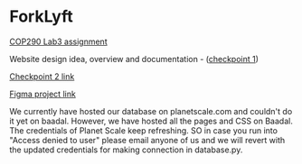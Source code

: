 # ForkLyft

[COP290 Lab3 assignment](https://docs.google.com/document/d/1D6E_k7_xSXfj-WhveC4OAntI7zJnS7L6-rN8Hh02maU/edit)

Website design idea, overview and documentation - ([checkpoint 1](https://docs.google.com/document/d/112E_C1OW0OmWgPXO6fnHfbU1gvTH_QJw4avo3g0w78I/edit))

[Checkpoint 2 link](https://docs.google.com/document/d/1EPqEDwyceqQRBalRPULYObm_gzGZ8LXe6VoAdhDXwMo/edit)

[Figma project link](https://www.figma.com/file/6XaYre2TJufrtuY0bdsaDE/ForkLyft-team-library?node-id=0%3A1&t=0M0MVAVjKCeQOYHi-1)


We currently have hosted our database on planetscale.com and couldn't do it yet on baadal. However, we have hosted all the pages and CSS on Baadal. The credentials of Planet Scale keep refreshing. SO in case you run into "Access denied to user" please email anyone of us and we will revert with the updated credentials for making connection in database.py.